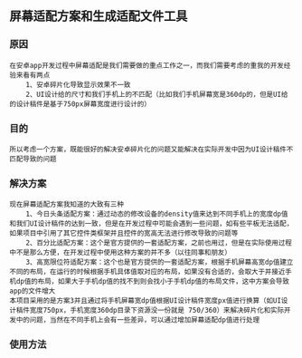 屏幕适配方案和生成适配文件工具
------------------
### 原因
    在安卓app开发过程中屏幕适配是我们需要做的重点工作之一，而我们需要考虑的重我的开发经验来看有两点
        1、安卓碎片化导致显示效果不一致
        2、UI设计给的尺寸和我们手机上的不匹配（比如我们手机屏幕宽是360dp的，但是UI给的设计稿件是基于750px屏幕宽度进行设计的）
### 目的
    所以考虑一个方案，既能很好的解决安卓碎片化的问题又能解决在实际开发中因为UI设计稿件不匹配导致的问题
### 解决方案
    现在屏幕适配方案我知道的大致有三种
        1、今日头条适配方案：通过动态的修改设备的density值来达到不同手机上的宽度dp值和我们UI设计稿件的达到一致，但是在开发过程中可能会遇到一些问题，如有些平板无法适配，如果项目中引用了其它控件类框架并且控件的宽高无法进行修改导致的问题等
        2、百分比适配方案：这个是官方提供的一套适配方案，之前也用过，但是在实际使用过程中不是那么方便，在开发过程中使用这种方案的并不多（以往同事和朋友）
        3、高宽限位符适配方案：这个也是官方提供的一套适配方案，根据手机屏幕高宽dp值建立不同的布局，在运行的时候根据手机具体值取对应的布局，如果没有合适的，会取大于并接近手机dp值的布局，如果大于手机dp值的找不到则会找小于手机dp值的布局文件，这中方案会导致app的文件增大
    本项目采用的是方案3并且通过将手机屏幕宽dp值根据UI设计稿件宽度px值进行换算（如UI设计稿件宽度750px，手机宽度360dp目录下资源没一份就是 750/360）来解决碎片化和实际开发中的问题，当然在不同手机上会有一些差异，可以通过增加屏幕适配dp值进行处理
### 使用方法
    
    


